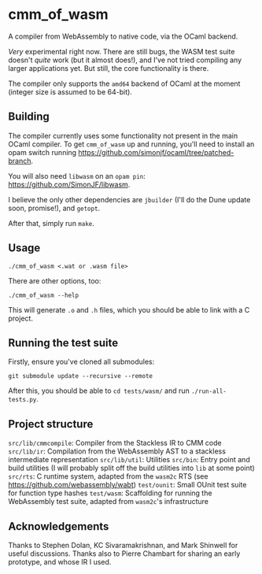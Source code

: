 # cmm_of_wasm

A compiler from WebAssembly to native code, via the OCaml backend.

*Very* experimental right now. There are still bugs, the WASM test suite doesn't *quite* work (but it almost does!), and I've not tried compiling any larger applications yet. But still, the core functionality is there.

The compiler only supports the `amd64` backend of OCaml at the moment (integer size is assumed to be 64-bit).

## Building

The compiler currently uses some functionality not present in the main OCaml compiler. To get `cmm_of_wasm` up and running, you'll need to install an opam switch running https://github.com/simonjf/ocaml/tree/patched-branch.

You will also need `libwasm` on an `opam pin`: https://github.com/SimonJF/libwasm.

I believe the only other dependencies are `jbuilder` (I'll do the Dune update soon, promise!), and `getopt`.

After that, simply run `make`.

## Usage

`./cmm_of_wasm <.wat or .wasm file>`

There are other options, too:

`./cmm_of_wasm --help`

This will generate `.o` and `.h` files, which you should be able to link with a C project.

## Running the test suite

Firstly, ensure you've cloned all submodules:

`git submodule update --recursive --remote`

After this, you should be able to `cd tests/wasm/` and run `./run-all-tests.py`.

## Project structure

`src/lib/cmmcompile`: Compiler from the Stackless IR to CMM code
`src/lib/ir`: Compilation from the WebAssembly AST to a stackless intermediate representation
`src/lib/util`: Utilities
`src/bin`: Entry point and build utilities (I will probably split off the build utilities into `lib` at some point)
`src/rts`: C runtime system, adapted from the `wasm2c` RTS (see https://github.com/webassembly/wabt)
`test/ounit`: Small OUnit test suite for function type hashes
`test/wasm`: Scaffolding for running the WebAssembly test suite, adapted from `wasm2c`'s infrastructure

## Acknowledgements

Thanks to Stephen Dolan, KC Sivaramakrishnan, and Mark Shinwell for useful discussions. Thanks also to Pierre Chambart for sharing an early prototype, and whose IR I used. 
